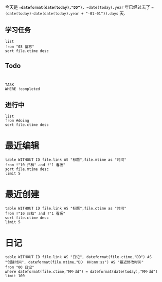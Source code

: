 
今天是 **`=dateformat(date(today),"DD")`**，`=date(today).year` 年已经过去了 `=(date(today)-date(date(today).year + "-01-01")).days` 天.





## 学习任务
```dataview
list
from "03 备忘"
sort file.ctime desc
```

## Todo                                                                                                                          
```dataview
TASK
WHERE !completed
```


## 进行中

```dataview
list
from #doing
sort file.ctime desc
```


# 最近编辑
```dataview
table WITHOUT ID file.link AS "标题",file.mtime as "时间"
from !"10 归档" and !"1 看板"
sort file.mtime desc
limit 5
```

# 最近创建
```dataview
table WITHOUT ID file.link AS "标题",file.ctime as "时间"
from !"10 归档" and !"1 看板"
sort file.ctime desc
limit 5
```



# 日记

```dataview
table WITHOUT ID file.link AS "日记", dateformat(file.ctime,"DD") AS "创建时间", dateformat(file.mtime,"DD  HH:mm:ss") AS "最近修改时间"
from "00 日记" 
where dateformat(file.ctime,"MM-dd") = dateformat(date(today),"MM-dd") 
limit 100
```
